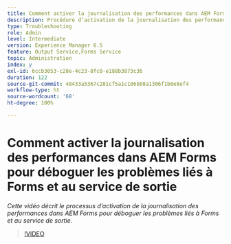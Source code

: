 ```yaml
---
title: Comment activer la journalisation des performances dans AEM Forms pour déboguer les problèmes liés à Forms et au service de sortie ?
description: Procédure d’activation de la journalisation des performances pour déboguer les problèmes liés à Forms ou au service de sortie
type: Troubleshooting
role: Admin
level: Intermediate
version: Experience Manager 6.5
feature: Output Service,Forms Service
topic: Administration
index: y
exl-id: 6ccb3053-c28e-4c23-8fc0-e188b3873c36
duration: 122
source-git-commit: 48433a5367c281cf5a1c106b08a1306f1b0e8ef4
workflow-type: ht
source-wordcount: '68'
ht-degree: 100%

---
```


# Comment activer la journalisation des performances dans AEM Forms pour déboguer les problèmes liés à Forms et au service de sortie

*Cette vidéo décrit le processus d’activation de la journalisation des performances dans AEM Forms pour déboguer les problèmes liés à Forms et au service de sortie.*

>[!VIDEO](https://video.tv.adobe.com/v/335499?quality=12&learn=on)
